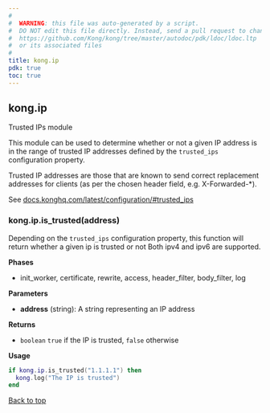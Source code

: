 ```yaml
---
#
#  WARNING: this file was auto-generated by a script.
#  DO NOT edit this file directly. Instead, send a pull request to change
#  https://github.com/Kong/kong/tree/master/autodoc/pdk/ldoc/ldoc.ltp
#  or its associated files
#
title: kong.ip
pdk: true
toc: true
---
```


## kong.ip

Trusted IPs module

 This module can be used to determine whether or not a given IP address is
 in the range of trusted IP addresses defined by the `trusted_ips` configuration
 property.

 Trusted IP addresses are those that are known to send correct replacement
 addresses for clients (as per the chosen header field, e.g. X-Forwarded-*).

 See [docs.konghq.com/latest/configuration/#trusted_ips](https://docs.konghq.com/latest/configuration/#trusted_ips)




### kong.ip.is_trusted(address)

Depending on the `trusted_ips` configuration property,
 this function will return whether a given ip is trusted or not  Both ipv4 and ipv6 are supported.


**Phases**

* init_worker, certificate, rewrite, access, header_filter, body_filter, log

**Parameters**

* **address** (string):  A string representing an IP address

**Returns**

* `boolean` `true` if the IP is trusted, `false` otherwise


**Usage**

``` lua
if kong.ip.is_trusted("1.1.1.1") then
  kong.log("The IP is trusted")
end
```

[Back to top](#kongip)

